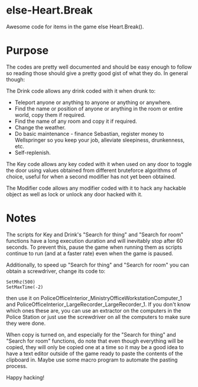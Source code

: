 # else-Heart.Break
Awesome code for items in the game else Heart.Break().

# Purpose
The codes are pretty well documented and should be easy enough to follow so reading those should give a pretty good gist of what they do. In general though:

The Drink code allows any drink coded with it when drunk to:
* Teleport anyone or anything to anyone or anything or anywhere.
* Find the name or position of anyone or anything in the room or entire world, copy them if required.
* Find the name of any room and copy it if required.
* Change the weather.
* Do basic maintenance - finance Sebastian, register money to Wellspringer so you keep your job, alleviate sleepiness, drunkenness, etc.
* Self-replenish.

The Key code allows any key coded with it when used on any door to toggle the door using values obtained from different bruteforce algorithms of choice, useful for when a second modifier has not yet been obtained.

The Modifier code allows any modifier coded with it to hack any hackable object as well as lock or unlock any door hacked with it.

# Notes
The scripts for Key and Drink's "Search for thing" and "Search for room" functions have a long execution duration and will inevitably stop after 60 seconds. To prevent this, pause the game when running them as scripts continue to run (and at a faster rate) even when the game is paused.

Additionally, to speed up "Search for thing" and "Search for room" you can obtain a screwdriver, change its code to:

```
SetMhz(500)
SetMaxTime(-2)
```

then use it on PoliceOfficeInterior_MinistryOfficeWorkstationComputer_1 and PoliceOfficeInterior_LargeRecorder_LargeRecorder_1. If you don't know which ones these are, you can use an extractor on the computers in the Police Station or just use the screwdriver on all the computers to make sure they were done.

When copy is turned on, and especially for the "Search for thing" and "Search for room" functions, do note that even though everything will be copied, they will only be copied one at a time so it may be a good idea to have a text editor outside of the game ready to paste the contents of the clipboard in. Maybe use some macro program to automate the pasting process.

Happy hacking!

